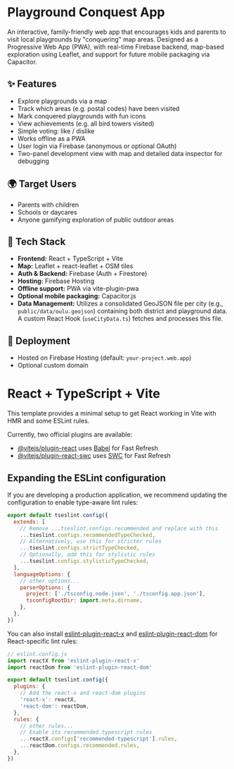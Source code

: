 # Playground Conquest App

An interactive, family-friendly web app that encourages kids and parents to visit local playgrounds by "conquering" map areas. Designed as a Progressive Web App (PWA), with real-time Firebase backend, map-based exploration using Leaflet, and support for future mobile packaging via Capacitor.

## ✨ Features

- Explore playgrounds via a map
- Track which areas (e.g. postal codes) have been visited
- Mark conquered playgrounds with fun icons
- View achievements (e.g. all bird towers visited)
- Simple voting: like / dislike
- Works offline as a PWA
- User login via Firebase (anonymous or optional OAuth)
- Two-panel development view with map and detailed data inspector for debugging

## 🌍 Target Users

- Parents with children
- Schools or daycares
- Anyone gamifying exploration of public outdoor areas

## 🧱 Tech Stack

- **Frontend:** React + TypeScript + Vite
- **Map:** Leaflet + react-leaflet + OSM tiles
- **Auth & Backend:** Firebase (Auth + Firestore)
- **Hosting:** Firebase Hosting
- **Offline support:** PWA via vite-plugin-pwa
- **Optional mobile packaging:** Capacitor.js
- **Data Management:** Utilizes a consolidated GeoJSON file per city (e.g., `public/data/oulu.geojson`) containing both district and playground data. A custom React Hook (`useCityData.ts`) fetches and processes this file.

## 🚀 Deployment

- Hosted on Firebase Hosting (default: `your-project.web.app`)
- Optional custom domain

# React + TypeScript + Vite

This template provides a minimal setup to get React working in Vite with HMR and some ESLint rules.

Currently, two official plugins are available:

- [@vitejs/plugin-react](https://github.com/vitejs/vite-plugin-react/blob/main/packages/plugin-react) uses [Babel](https://babeljs.io/) for Fast Refresh
- [@vitejs/plugin-react-swc](https://github.com/vitejs/vite-plugin-react/blob/main/packages/plugin-react-swc) uses [SWC](https://swc.rs/) for Fast Refresh

## Expanding the ESLint configuration

If you are developing a production application, we recommend updating the configuration to enable type-aware lint rules:

```js
export default tseslint.config({
  extends: [
    // Remove ...tseslint.configs.recommended and replace with this
    ...tseslint.configs.recommendedTypeChecked,
    // Alternatively, use this for stricter rules
    ...tseslint.configs.strictTypeChecked,
    // Optionally, add this for stylistic rules
    ...tseslint.configs.stylisticTypeChecked,
  ],
  languageOptions: {
    // other options...
    parserOptions: {
      project: ['./tsconfig.node.json', './tsconfig.app.json'],
      tsconfigRootDir: import.meta.dirname,
    },
  },
})
```

You can also install [eslint-plugin-react-x](https://github.com/Rel1cx/eslint-react/tree/main/packages/plugins/eslint-plugin-react-x) and [eslint-plugin-react-dom](https://github.com/Rel1cx/eslint-react/tree/main/packages/plugins/eslint-plugin-react-dom) for React-specific lint rules:

```js
// eslint.config.js
import reactX from 'eslint-plugin-react-x'
import reactDom from 'eslint-plugin-react-dom'

export default tseslint.config({
  plugins: {
    // Add the react-x and react-dom plugins
    'react-x': reactX,
    'react-dom': reactDom,
  },
  rules: {
    // other rules...
    // Enable its recommended typescript rules
    ...reactX.configs['recommended-typescript'].rules,
    ...reactDom.configs.recommended.rules,
  },
})
```
